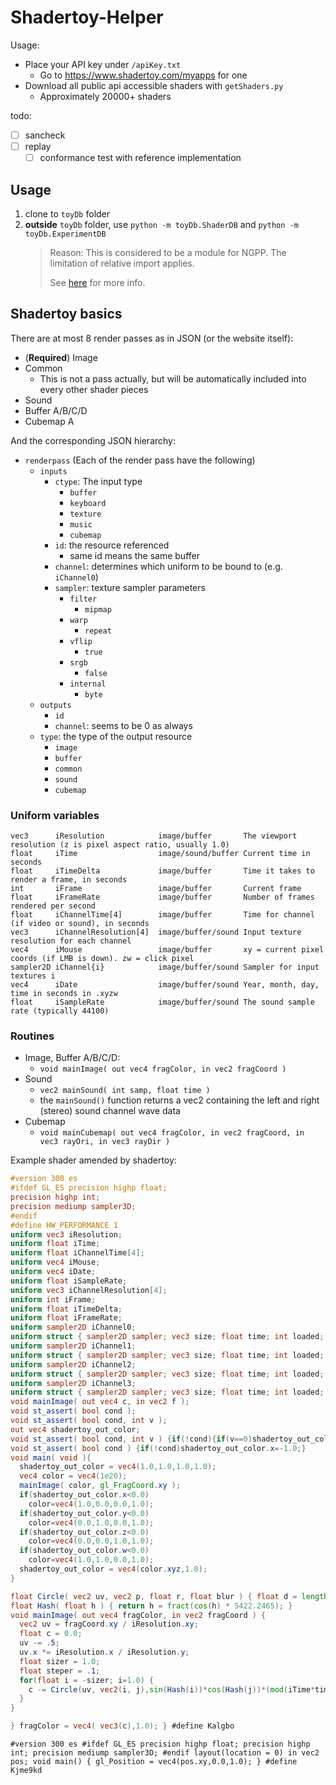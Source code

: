 # Shadertoy-Helper

Usage:
- Place your API key under `/apiKey.txt`
  - Go to https://www.shadertoy.com/myapps for one
- Download all public api accessible shaders with `getShaders.py`
  - Approximately 20000+ shaders

todo:
- [ ] sancheck
- [ ] replay
  - [ ] conformance test with reference implementation

## Usage

1. clone to `toyDb` folder
2. **outside** `toyDb` folder, use `python -m toyDb.ShaderDB` and `python -m toyDb.ExperimentDB`
   > Reason: This is considered to be a module for NGPP. The limitation of relative import applies.
   >
   > See [here](https://stackoverflow.com/questions/16981921/relative-imports-in-python-3) for more info.

## Shadertoy basics

There are at most 8 render passes as in JSON (or the website itself):
- (**Required**) Image
- Common
  - This is not a pass actually, but will be automatically included into every other shader pieces
- Sound
- Buffer A/B/C/D
- Cubemap A

And the corresponding JSON hierarchy:

- `renderpass` (Each of the render pass have the following)
  - `inputs`
    - `ctype`: The input type
      - `buffer`
      - `keyboard`
      - `texture`
      - `music`
      - `cubemap`
    - `id`: the resource referenced
      - same id means the same buffer
    - `channel`: determines which uniform to be bound to (e.g. `iChannel0`)
    - `sampler`: texture sampler parameters
      - `filter`
        - `mipmap`
      - `warp`
        - `repeat`
      - `vflip`
        - `true`
      - `srgb`
        - `false`
      - `internal`
        - `byte`
  - `outputs`
    - `id`
    - `channel`: seems to be 0 as always
  - `type`: the type of the output resource
    - `image`
    - `buffer`
    - `common`
    - `sound`
    - `cubemap`

### Uniform variables

```
vec3      iResolution            image/buffer       The viewport resolution (z is pixel aspect ratio, usually 1.0)
float     iTime                  image/sound/buffer Current time in seconds
float     iTimeDelta             image/buffer       Time it takes to render a frame, in seconds
int       iFrame                 image/buffer       Current frame
float     iFrameRate             image/buffer       Number of frames rendered per second
float     iChannelTime[4]        image/buffer       Time for channel (if video or sound), in seconds
vec3      iChannelResolution[4]  image/buffer/sound Input texture resolution for each channel
vec4      iMouse                 image/buffer       xy = current pixel coords (if LMB is down). zw = click pixel
sampler2D iChannel{i}            image/buffer/sound Sampler for input textures i
vec4      iDate                  image/buffer/sound Year, month, day, time in seconds in .xyzw
float     iSampleRate            image/buffer/sound The sound sample rate (typically 44100)
```

### Routines

- Image, Buffer A/B/C/D:
  - `void mainImage( out vec4 fragColor, in vec2 fragCoord )`
- Sound
  - `vec2 mainSound( int samp, float time )`
  - the `mainSound()` function returns a vec2 containing the left and right (stereo) sound channel wave data
- Cubemap
  - `void mainCubemap( out vec4 fragColor, in vec2 fragCoord, in vec3 rayOri, in vec3 rayDir )`

Example shader amended by shadertoy:

```glsl
#version 300 es
#ifdef GL_ES precision highp float;
precision highp int;
precision mediump sampler3D;
#endif
#define HW_PERFORMANCE 1
uniform vec3 iResolution;
uniform float iTime;
uniform float iChannelTime[4];
uniform vec4 iMouse;
uniform vec4 iDate;
uniform float iSampleRate;
uniform vec3 iChannelResolution[4];
uniform int iFrame;
uniform float iTimeDelta;
uniform float iFrameRate;
uniform sampler2D iChannel0;
uniform struct { sampler2D sampler; vec3 size; float time; int loaded; }iCh0;
uniform sampler2D iChannel1;
uniform struct { sampler2D sampler; vec3 size; float time; int loaded; }iCh1;
uniform sampler2D iChannel2;
uniform struct { sampler2D sampler; vec3 size; float time; int loaded; }iCh2;
uniform sampler2D iChannel3;
uniform struct { sampler2D sampler; vec3 size; float time; int loaded; }iCh3;
void mainImage( out vec4 c, in vec2 f );
void st_assert( bool cond );
void st_assert( bool cond, int v );
out vec4 shadertoy_out_color;
void st_assert( bool cond, int v ) {if(!cond){if(v==0)shadertoy_out_color.x=-1.0;else if(v==1)shadertoy_out_color.y=-1.0;else if(v==2)shadertoy_out_color.z=-1.0;else shadertoy_out_color.w=-1.0;}}
void st_assert( bool cond ) {if(!cond)shadertoy_out_color.x=-1.0;}
void main( void ){
  shadertoy_out_color = vec4(1.0,1.0,1.0,1.0);
  vec4 color = vec4(1e20);
  mainImage( color, gl_FragCoord.xy );
  if(shadertoy_out_color.x<0.0)
    color=vec4(1.0,0.0,0.0,1.0);
  if(shadertoy_out_color.y<0.0)
    color=vec4(0.0,1.0,0.0,1.0);
  if(shadertoy_out_color.z<0.0)
    color=vec4(0.0,0.0,1.0,1.0);
  if(shadertoy_out_color.w<0.0)
    color=vec4(1.0,1.0,0.0,1.0);
  shadertoy_out_color = vec4(color.xyz,1.0);
}

float Circle( vec2 uv, vec2 p, float r, float blur ) { float d = length(uv - p); float c = smoothstep(r, r-blur, d); return c; }
float Hash( float h ) { return h = fract(cos(h) * 5422.2465); }
void mainImage( out vec4 fragColor, in vec2 fragCoord ) {
  vec2 uv = fragCoord.xy / iResolution.xy;
  float c = 0.0;
  uv -= .5;
  uv.x *= iResolution.x / iResolution.y;
  float sizer = 1.0;
  float steper = .1;
  for(float i = -sizer; i=1.0) {
    c -= Circle(uv, vec2(i, j),sin(Hash(i))*cos(Hash(j))*(mod(iTime*timer, resetTimer)), sin(Hash(j)));
  }
}

} fragColor = vec4( vec3(c),1.0); } #define Kalgbo
```

```
#version 300 es #ifdef GL_ES precision highp float; precision highp int; precision mediump sampler3D; #endif layout(location = 0) in vec2 pos; void main() { gl_Position = vec4(pos.xy,0.0,1.0); } #define Kjme9kd
```